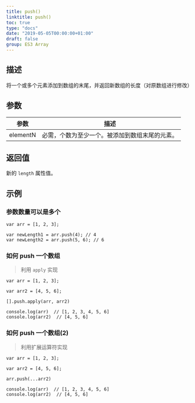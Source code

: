```yaml
---
title: push()
linktitle: push()
toc: true
type: "docs"
date: "2019-05-05T00:00:00+01:00"
draft: false
group: ES3 Array
---
```


## 描述

将一个或多个元素添加到数组的末尾，并返回新数组的长度（对原数组进行修改）

## 参数

| 参数     | 描述                                           |
| -------- | ---------------------------------------------- |
| elementN | 必需，个数为至少一个。被添加到数组末尾的元素。 |

## 返回值

新的 `length` 属性值。

## 示例

### 参数数量可以是多个

```js{4}
var arr = [1, 2, 3];

var newLength1 = arr.push(4); // 4
var newLength2 = arr.push(5, 6); // 6
```

### 如何 push 一个数组

> 利用 `apply` 实现

```js{5}
var arr = [1, 2, 3];

var arr2 = [4, 5, 6];

[].push.apply(arr, arr2)

console.log(arr)  // [1, 2, 3, 4, 5, 6]
console.log(arr2)  // [4, 5, 6]
```

### 如何 push 一个数组(2)

> 利用扩展运算符实现


```js{5}
var arr = [1, 2, 3];

var arr2 = [4, 5, 6];

arr.push(...arr2)

console.log(arr)  // [1, 2, 3, 4, 5, 6]
console.log(arr2)  // [4, 5, 6]
```